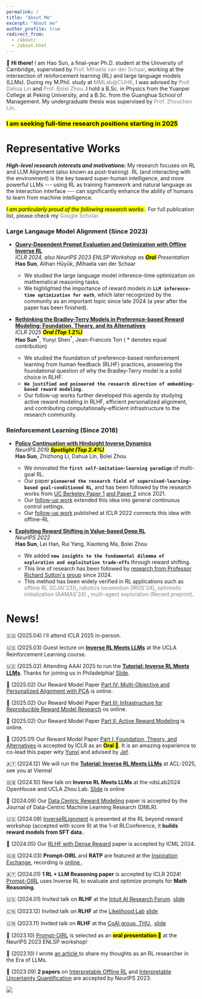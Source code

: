 ```yaml
---
permalink: /
title: "About Me"
excerpt: "About me"
author_profile: true
redirect_from:
  - /about/
  - /about.html
---
```


🚀 **Hi there!** I am Hao Sun, a final-year Ph.D. student at the University of Cambridge, supervised by <a href="https://www.vanderschaar-lab.com/prof-mihaela-van-der-schaar/" style="color: gray; text-decoration: none;">Prof. Mihaela van der Schaar</a>, working at the intersection of reinforcement learning (RL) and large language models (LLMs). During my M.Phil. study at <a href="https://mmlab.ie.cuhk.edu.hk/" style="color: gray; text-decoration: none;">MMLab@CUHK</a>, I was advised by <a href="http://dahua.site/" style="color: gray; text-decoration: none;">Prof. Dahua Lin</a> and <a href="https://boleizhou.github.io/" style="color: gray; text-decoration: none;">Prof. Bolei Zhou</a>. I hold a B.Sc. in Physics from the Yuanpei College at Peking University, and a B.Sc. from the Guanghua School of Management. My undergraduate thesis was supervised by <a href="https://zhouchenlin.github.io/" style="color: gray; text-decoration: none;">Prof. Zhouchen Lin</a>.

### <mark> I am seeking full-time research positions starting in 2025</mark>

Representative Works
====
_**High-level research interests and motivations:**_ My research focuses on RL and LLM Alignment (also known as post-training). RL (and interacting with the environment) is the key toward super-human intelligence, and more powerful LLMs --- using RL as training framework and natural language as the interaction interface --- can significantly enhance the ability of humans to learn from machine intelligence. 

<mark>_I am particularly proud of the following research works_</span> </mark>. For full publication list, please check my <a href="https://scholar.google.com/citations?hl=en&user=7ZNoHJkAAAAJ&view_op=list_works&sortby=pubdate" style="color: gray; text-decoration: none;">Google Scholar</a>.


### Large Langauge Model Alignment (Since 2023)
- **[Query-Dependent Prompt Evaluation and Optimization with Offline Inverse RL](https://arxiv.org/pdf/2309.06553)**  
  *ICLR 2024, also NeurIPS 2023 ENLSP Workshop as <mark>**Oral**</mark> Presentation*  
  **Hao Sun**, Alihan Hüyük, jMihaela van der Schaar  
    - We studied the large language model inference-time optimization on mathematical reasoning tasks.
    - We highlighted the importance of reward models in **`LLM inference-time optimization for math`**, which later recognized by the community as an important topic since late 2024 (a year after the paper has been finished).

- **[Rethinking the Bradley-Terry Models in Preference-based Reward Modeling: Foundation, Theory, and its Alternatives](https://arxiv.org/pdf/2411.04991)**  
  *ICLR 2025 <mark>**Oral (Top 1.2%)**</mark>*  
  **Hao Sun<sup>*</sup>**, Yunyi Shen<sup>*</sup>, Jean-Francois Ton ( &ast; denotes equal contribution)  
    - We studied the foundation of preference-based reinforcement learning from human feedback (RLHF) practices, answering the foundational question of why the Bradley-Terry model is a solid choice in RLHF.
    - **`We justified and poineered the research direction of embedding-based reward modeling.`**
    - Our follow-up works further developed this agenda by studying active reward modeling in RLHF, efficient personalized alignment, and contributing computationally-efficient infrastructure to the research community.

### Reinforcement Learning (Since 2018)
- **[Policy Continuation with Hindsight Inverse Dynamics](https://proceedings.neurips.cc/paper_files/paper/2019/file/3891b14b5d8cce2fdd8dcdb4ded28f6d-Paper.pdf)**  
  *NeurIPS 2019 <mark>**Spotlight (Top 2.4%)**</mark>*  
  **Hao Sun**, Zhizhong Li, Dahua Lin, Bolei Zhou  
    - We innovated the **``first self-imitation-learning paradigm``** of multi-goal RL.
    - Our paper **``pioneered the research field of supervised-learning-based goal-conditioned RL``**, and has been followed by the research works from [UC Berkeley Paper 1](https://openreview.net/forum?id=ByxoqJrtvr) [and Paper 2](https://arxiv.org/pdf/2011.08909) since 2021.
    - Our [follow-up work](https://openreview.net/pdf?id=R9jakCHb_1C) extended this idea into general continuous control settings.
    - Our [follow-up work](https://arxiv.org/pdf/2202.04478) published at ICLR 2022 connects this idea with offline-RL

- **[Exploiting Reward Shifting in Value-based Deep RL](https://openreview.net/pdf?id=iCxRsZcVVAH)**  
  *NeurIPS 2022*  
  **Hao Sun**, Lei Han, Rui Yang, Xiaoteng Ma, Bolei Zhou  
    - We added **``new insights to the fundamental dilemma of exploration and exploitation trade-offs``** through reward shifting.
    - This line of research has been followed by [research from Professor Richard Sutton's group](https://arxiv.org/pdf/2405.09999) since 2024.
    - This method has been widely verified in RL applications such as <a href="https://www.ijcai.org/proceedings/2023/0514.pdf" style="color: gray; text-decoration: none;">offline RL (ICJAI'23))</a>, <a href="https://ieeexplore.ieee.org/stamp/stamp.jsp?tp=&arnumber=10801909" style="color: gray; text-decoration: none;">robotics locomotion (IROS'24)</a>, <a href="https://openreview.net/pdf?id=AS0S1flXxR" style="color: gray; text-decoration: none;">optimistic initialization (AAMAS'24)</a> , <a href="https://arxiv.org/pdf/2411.11099" style="color: gray; text-decoration: none;">multi-agent exploration (Recent preprint)</a>.





News!
======

🇸🇬 (2025.04) I'll attend ICLR 2025 in-person. 

🇺🇸 (2025.03) Guest lecture on [**Inverse RL Meets LLMs**](https://sites.google.com/view/irl-llm) at the UCLA Reinforcement Learning course. <br>

🇺🇸 (2025.02) Attending AAAI 2025 to run the [**Tutorial: Inverse RL Meets LLMs**](https://sites.google.com/view/irl-llm). Thanks for joining us in Philadelphia! [Slide](https://github.com/holarissun/InverseRLmeetsLLMs/blob/main/IRLxLLMs_Feb25.pdf). <br>

📄 (2025.02) Our Reward Model Paper [Part IV: Multi-Objective and Personalized Alignment with PCA](https://arxiv.org/abs/2502.13131) is online. <br> 

📄 (2025.02) Our Reward Model Paper [Part III: Infrastructure for Reproducible Reward Model Research](https://arxiv.org/pdf/2502.04357) os online. <br> 

📄 (2025.02) Our Reward Model Paper [Part II: Active Reward Modeling](https://arxiv.org/pdf/2502.04354) is online. <br> 

📄 (2025.01) Our Reward Model Paper [Part I: Foundation, Theory, and Alternatives](https://arxiv.org/pdf/2411.04991) is accepted by ICLR as an <mark>**Oral 🎉**</mark>. It is an amazing experience to co-lead this paper wity [Yunyi](https://yunyishen.github.io/) and advised by [Jef](https://savior287.github.io/JFT-webpage/).

🇦🇹 (2024.12) We will run the [**Tutorial: Inverse RL Meets LLMs**](https://sites.google.com/view/irl-llm) at ACL-2025, see you at Vienna!<be>

🇬🇧 (2024.10) New talk on **Inverse RL Meets LLMs** at the vdsLab2024 OpenHouse and UCLA Zhou Lab. [Slide](https://holarissun.github.io/files/IRL_LLM_Oct.pdf) is online<be>

📄 (2024.09) Our [Data Centric Reward Modeling](https://openreview.net/forum?id=wg5y4AK6l7) paper is accepted by the Journal of Data-Centric Machine Learning Research (DMLR). <be>

🇺🇸 (2024.08) [InverseRLignment](https://openreview.net/pdf/97e8ef1506b4477fd9dc41a76ea3257f65c66c5e.pdf) is presented at the RL beyond reward workshop (accepted with score 9) at the 1-st RLConference, it **builds reward models from SFT data**.. <be>

📄 (2024.05) Our [RLHF with Dense Reward](https://arxiv.org/pdf/2402.00782.pdf) paper is accepted by ICML 2024. <be>

🇬🇧 (2024.03) **Prompt-OIRL** and **RATP** are featured at the [Inspiration Exchange](https://www.vanderschaar-lab.com/engagement-sessions/inspiration-exchange/), recording is <a href="https://www.youtube.com/watch?v=NYYYbQ_EN30&ab_channel=vanderSchaarLab"> online </a>. <be>

🇦🇹 (2024.01) **1 RL + LLM Reasoning paper** is accepted by ICLR 2024! [Prompt-OIRL](https://arxiv.org/pdf/2309.06553.pdf) uses Inverse RL to evaluate and optimize prompts for **Math Reasoning**.<be>

🇺🇸 (2024.01) Invited talk on **RLHF** at the [Intuit AI Research Forum](https://www.intuit.com/technology/). <a href="https://holarissun.github.io/files/RLHF_Dec.pdf"> slide </a> <be>

🇨🇳 (2023.12) Invited talk on **RLHF** at the [Likelihood Lab](http://www.maxlikelihood.cn/) <a href="https://holarissun.github.io/files/RLHF_Dec.pdf"> slide </a> <be>

🇨🇳 (2023.11) Invited talk on **RLHF** at the [CoAI group, THU.](https://huggingface.co/thu-coai). <a href="https://holarissun.github.io/files/RLHF_Nov.pdf"> slide  </a> <be>

📄 (2023.10) [Prompt-OIRL](https://arxiv.org/pdf/2309.06553.pdf) is selected as an <mark>**oral presentation 🎉**</mark> at the NeurIPS 2023 ENLSP workshop!<be>

📄 (2023.10) I wrote <a href="https://arxiv.org/abs/2310.06147">an article </a> to share my thoughts as an RL researcher in the Era of LLMs. <be>

📄 (2023.09) **2 papers** on [Interpretable Offline RL](https://arxiv.org/abs/2310.07747) and [Interpretable Uncertainty Quantification](https://arxiv.org/abs/2207.05161) are accepted by NeurIPS 2023. <br>





<a href="https://clustrmaps.com/site/1bysk"  title="Visit tracker"><img src="//www.clustrmaps.com/map_v2.png?d=RtOCs2DxbgCleb2bwL7ZaU9kONDpyPNXGY_Guo_CtaM&cl=ffffff" /></a>

<!--

Education
======
 <span style="font-weight: bold;"> 💪 Ph.D., van der Schaar Lab, University of Cambridge, Jun.2025 (expected)<br>
  </span>
  - Research Topic: Reality-Centric Deep Reinforcement Learning

  <span style="font-weight: bold;"> 🎓 M.Phil., MMLab, The Chinese University of Hong Kong, Sep.2021.<br>
  </span>
  - Thesis:
    <a href="https://github.com/2Groza/MPhil_Thesis/blob/main/MPhil_Thesis.pdf">Toward Practical Deep Reinforcement Learning: Sample-Efficient Self-Supervised Continuous Control</a><br>
  
  - Slide can be found at: 
    <a href="https://github.com/2Groza/MPhil_Thesis/blob/main/Toward%20Practical%20Reinforcement%20Learning.pptx">Slide</a><br>
  <p class="item_desc"></p>
  
  
<span style="font-weight: bold;"> 👨‍🎓 B.Sc., School of Physics & Yuanpei College, Peking University, Jul.2018.<br>
</span>


I worked as an RA at the LCDM group@UIUC. I used to work on cosmology gravitational lensing in Prof.  and Ultracold atom during my undergrad research.
-->
